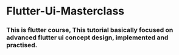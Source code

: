 # Flutter-Ui-Masterclass

### This is flutter course, This tutorial basically focused on advanced flutter ui concept design, implemented and practised.

